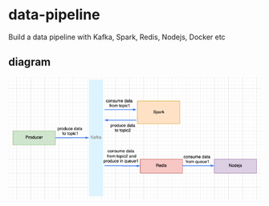 # data-pipeline
Build a data pipeline with Kafka, Spark, Redis, Nodejs, Docker etc

## diagram

![alt text](https://github.com/frankmu/data-pipeline/blob/master/stock-analyzer-example/doc/assets/diagram.png)
